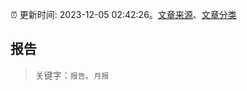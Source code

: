 :alarm_clock: 更新时间: 2023-12-05 02:42:26。[文章来源](/README.md)、[文章分类](/TAGS.md)

## 报告


> 关键字：`报告`、`月报`



